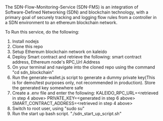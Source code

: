 The SDN-Flow-Monitoring-Service (SDN-FMS) is an integration of Software-Defined Networking (SDN) and blockchain technology, with a primary goal of securely tracking and logging flow rules from a controller in a SDN environment to an ethereum blockchain network.


To Run this service, do the following:

1. Install nodejs
2. Clone this repo
3. Setup Ethereum blockchain network on kaleido
4. Deploy Smart contract and retrieve the following:
    smart contract address,
    Ethereum node's RPC_Url Address
5. On your terminal and navigate into the cloned repo using the command "cd sdn_blockchain"
6. Run the generate-wallet.js script to generate a dummy private key(This is for demo/test purposes only, not recommended in production). Store the generated key somewhere safe
7. Create a .env file and enter the following:
     KALEIDO_RPC_URL=<retrieved in step 4 above>
     PRIVATE_KEY=<generated in step 6 above>
     SMART_CONTRACT_ADDRESS=<retrieved in step 4 above>
8. Switch to root user, using "sudo su"
9. Run the start up bash script. "./sdn_start_up_script.sh"


